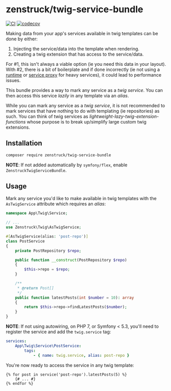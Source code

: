 # zenstruck/twig-service-bundle

[![CI](https://github.com/zenstruck/twig-service-bundle/actions/workflows/ci.yml/badge.svg)](https://github.com/zenstruck/twig-service-bundle/actions/workflows/ci.yml)
[![codecov](https://codecov.io/gh/zenstruck/twig-service-bundle/branch/1.x/graph/badge.svg?token=ZK1XSG6X35)](https://codecov.io/gh/zenstruck/twig-service-bundle)

Making data from your app's services available in twig templates can be done by either:
1. Injecting the service/data into the template when rendering.
2. Creating a twig extension that has access to the service/data.

For #1, this isn't always a viable option (ie you need this data in your layout).
With #2, there is a bit of boilerplate and if done incorrectly (ie not using a
[runtime](https://symfony.com/doc/current/templating/twig_extension.html#creating-lazy-loaded-twig-extensions)
or [service proxy](https://symfony.com/doc/current/service_container/lazy_services.html)
for heavy services), it could lead to performance issues.

This bundle provides a way to mark any service as a _twig service_. You can then
access this service _lazily_ in any template via an _alias_.

While you can mark any service as a _twig service_, it is not recommended to mark services
that have nothing to do with templating (ie repositories) as such. You can think of twig
services as _lightweight-lazy-twig-extension-functions_ whose purpose is to break up/simplify
large custom twig extensions.

## Installation

```bash
composer require zenstruck/twig-service-bundle
```

**NOTE**: If not added automatically by `symfony/flex`, enable `ZenstruckTwigServiceBundle`.

## Usage

Mark any service you'd like to make available in twig templates with the `AsTwigService`
attribute which requires an _alias_:

```php
namespace App\Twig\Service;

// ...
use Zenstruck\Twig\AsTwigService;

#[AsTwigService(alias: 'post-repo')]
class PostService
{
    private PostRepository $repo;

    public function __construct(PostRepository $repo)
    {
        $this->repo = $repo;
    }

    /**
     * @return Post[]
     */
    public function latestPosts(int $number = 10): array
    {
        return $this->repo->findLatestPosts($number);
    }
}
```

**NOTE**: If not using autowiring, on PHP 7, or Symfony < 5.3, you'll need to register
the service and add the `twig.service` tag:

```yaml
services:
    App\Twig\Service\PostService:
        tags:
            - { name: twig.service, alias: post-repo }
```

You're now ready to access the service in any twig template:

```twig
{% for post in service('post-repo').latestPosts(5) %}
    {# ... #}
{% endfor %}
```
